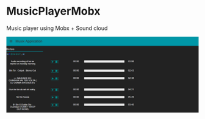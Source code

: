 # MusicPlayerMobx

Music player using Mobx + Sound cloud

<img src="https://raw.githubusercontent.com/Miteshdv/MusicPlayerMobx/master/SounMobxImage.png"></img>
